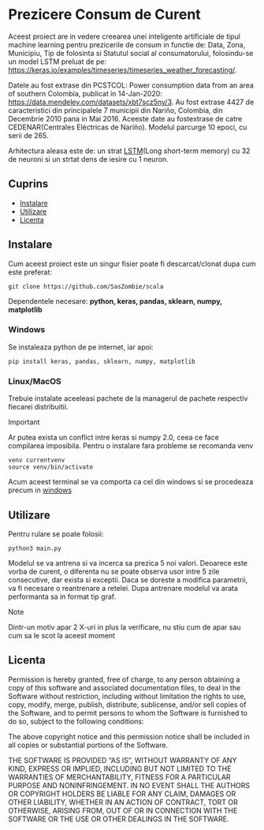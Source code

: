 # Prezicere Consum de Curent

Aceest proiect are in vedere creearea unei inteligente artificiale de tipul machine learning pentru prezicerile de consum in functie de: Data, Zona, Municipiu, Tip de folosinta si Statutul social al consumatorului, folosindu-se un model LSTM preluat de pe: https://keras.io/examples/timeseries/timeseries_weather_forecasting/. 

Datele au fost extrase din PCSTCOL: Power consumption data from an area of southern Colombia, publicat in 14-Jan-2020: https://data.mendeley.com/datasets/xbt7scz5ny/3. Au fost extrase 4427 de caracteristici din principalele 7 municipii din Nariño, Colombia, din Decembrie 2010 pana in Mai 2016. Aceeste date au fostextrase de catre CEDENAR(Centrales Eléctricas de Nariño).
Modelul parcurge 10 epoci, cu serii de 265. 

Arhitectura aleasa este de: un strat [LSTM](https://en.wikipedia.org/wiki/Long_short-term_memory)(Long short-term memory) cu 32 de neuroni si un strtat dens de iesire cu 1 neuron. 

## Cuprins

- [Instalare](#instalare)
- [Utilizare](#utilizare)
- [Licenta](#licenta)

## Instalare

Cum aceest proiect este un singur fisier poate fi descarcat/clonat dupa cum este preferat: 
```
git clone https://github.com/SasZombie/scala
```
Dependentele necesare: **python, keras, pandas, sklearn, numpy, matplotlib**

### Windows

Se instaleaza python de pe internet, iar apoi:

```
pip install keras, pandas, sklearn, numpy, matplotlib
```

### Linux/MacOS

Trebuie instalate aceeleasi pachete de la managerul de pachete respectiv fiecarei distribuitii.

> [!IMPORTANT]
> Ar putea exista un conflict intre keras si numpy 2.0, ceea ce face compilarea imposibila. Pentru o instalare fara probleme se recomanda venv

```
venv currentvenv
source venv/bin/activate
```
Acum aceest terminal se va comporta ca cel din windows si se procedeaza precum in [windows](#windows)

## Utilizare

Pentru rulare se poate folosii:
```
python3 main.py
```
Modelul se va antrena si va incerca sa prezica 5 noi valori. Deoarece este vorba de curent, o diferenta nu se poate observa usor intre 5 zile consecutive, dar exista si exceptii. Daca se doreste a modifica parametrii, va fi necesare o reantrenare a retelei. Dupa antrenare modelul va arata performanta sa in format tip graf.

> [!NOTE]
> Dintr-un motiv apar 2 X-uri in plus la verificare, nu stiu cum de apar sau cum sa le scot la aceest moment



## Licenta

Permission is hereby granted, free of charge, to any person obtaining a copy of this software and associated documentation files, to deal in the Software without restriction, including without limitation the rights to use, copy, modify, merge, publish, distribute, sublicense, and/or sell copies of the Software, and to permit persons to whom the Software is furnished to do so, subject to the following conditions:

The above copyright notice and this permission notice shall be included in all copies or substantial portions of the Software.

THE SOFTWARE IS PROVIDED “AS IS”, WITHOUT WARRANTY OF ANY KIND, EXPRESS OR IMPLIED, INCLUDING BUT NOT LIMITED TO THE WARRANTIES OF MERCHANTABILITY, FITNESS FOR A PARTICULAR PURPOSE AND NONINFRINGEMENT. IN NO EVENT SHALL THE AUTHORS OR COPYRIGHT HOLDERS BE LIABLE FOR ANY CLAIM, DAMAGES OR OTHER LIABILITY, WHETHER IN AN ACTION OF CONTRACT, TORT OR OTHERWISE, ARISING FROM, OUT OF OR IN CONNECTION WITH THE SOFTWARE OR THE USE OR OTHER DEALINGS IN THE SOFTWARE.
